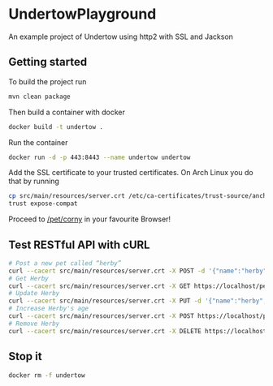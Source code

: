 # UndertowPlayground
An example project of Undertow using http2 with SSL and Jackson

## Getting started

To build the project run
```bash
mvn clean package
```

Then build a container with docker
```bash
docker build -t undertow .
```

Run the container
```bash
docker run -d -p 443:8443 --name undertow undertow
```

Add the SSL certificate to your trusted certificates.
On Arch Linux you do that by running
```bash
cp src/main/resources/server.crt /etc/ca-certificates/trust-source/anchors/undertow.crt
trust expose-compat
```

Proceed to [/pet/corny](https://localhost/pet/corny) in your favourite Browser!

## Test RESTful API with cURL

```bash
# Post a new pet called “herby”
curl --cacert src/main/resources/server.crt -X POST -d '{"name":"herby","age":42}' https://localhost/pet
# Get Herby
curl --cacert src/main/resources/server.crt -X GET https://localhost/pet/herby
# Update Herby
curl --cacert src/main/resources/server.crt -X PUT -d '{"name":"herby","age":23}' https://localhost/pet/herby
# Increase Herby's age
curl --cacert src/main/resources/server.crt -X POST https://localhost/pet/herby/increaseAge
# Remove Herby
curl --cacert src/main/resources/server.crt -X DELETE https://localhost/pet/herby
```

## Stop it

```bash
docker rm -f undertow
```
